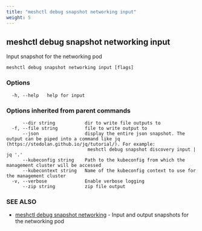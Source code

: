 ```yaml
---
title: "meshctl debug snapshot networking input"
weight: 5
---
```

## meshctl debug snapshot networking input

Input snapshot for the networking pod

```
meshctl debug snapshot networking input [flags]
```

### Options

```
  -h, --help   help for input
```

### Options inherited from parent commands

```
      --dir string           dir to write file outputs to
  -f, --file string          file to write output to
      --json                 display the entire json snapshot. The output can be piped into a command like jq (https://stedolan.github.io/jq/tutorial/). For example:
                              meshctl debug snapshot discovery input | jq '.'
      --kubeconfig string    Path to the kubeconfig from which the management cluster will be accessed
      --kubecontext string   Name of the kubeconfig context to use for the management cluster
  -v, --verbose              Enable verbose logging
      --zip string           zip file output
```

### SEE ALSO

* [meshctl debug snapshot networking](../meshctl_debug_snapshot_networking)	 - Input and output snapshots for the networking pod

